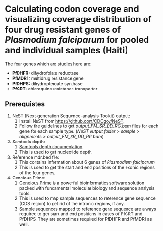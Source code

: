 # Calculating codon coverage and visualizing coverage distribution of four drug resistant genes of _Plasmodium falciparum_ for pooled and individual samples (Haiti)

The four genes which are studies here are:
- **PfDHFR:** dihydrofolate reductase
- **PfMDR1:** multidrug resistance gene
- **PfDHPS:** dihydropteroate synthase
- **PfCRT:** chloroquine resistance transporter

## Prerequistes

1. NeST (Next-generation Sequence-analysis Toolkit) output:
	1. Install NeST from https://github.com/CDCgov/NeST.
	2. Follow the guidelines to get _output_FM_SR_DD_RG.bam_ files for each gene for each sample type. (_NeST output folder > sample > alignments > output_FM_SR_DD_RG.bam_)
2. Samtools depth:
	1. [Samtools depth documentation](http://www.htslib.org/doc/samtools-depth.html)
	2. This is used to get nucleotide depth.
3. Reference mdr.bed file:
	1. This contains information about 6 genes of _Plasmodium falciparum_
	2. This is used to get the start and end positions of the exonic regions of the four genes.
4. Geneious Prime:
	1. [Geneious Prime](https://www.geneious.com/) is a powerful bioinformatics software solution packed with fundamental molecular biology and sequence analysis tools.
	2. This is used to map sample sequences to reference gene sequence (CDS region) to get rid of the intronic regions, if any.
	3. Sample sequences mapped to reference gene sequence are always required to get start and end positions in cases of PfCRT and PfDHPS. They are sometimes required for PfDHFR and PfMDR1 as well.


